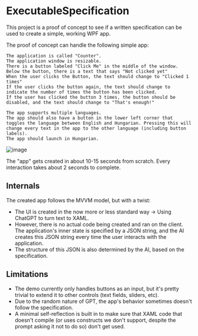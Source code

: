 # ExecutableSpecification

This project is a proof of concept to see if a written specification can be used to create a simple, working WPF app.

The proof of concept can handle the following simple app:

```
The application is called "Counter".
The application window is resizable.
There is a button labeled "Click Me" in the middle of the window.
Below the button, there is a text that says "Not clicked yet"
When the user clicks the Button, the text should change to "Clicked 1 times"
If the user clicks the button again, the text should change to indicate the number of times the button has been clicked.
If the user has clicked the button 3 times, the button should be disabled, and the text should change to "That's enough!"

The app supports multiple languages.
The app should also have a button in the lower left corner that toggles the language between English and Hungarian. Pressing this will change every text in the app to the other language (including button labels).
The app should launch in Hungarian.
```

![image](https://user-images.githubusercontent.com/1344888/231562619-39f78e62-732e-46fb-94d4-fe3387b964f7.png)


The "app" gets created in about 10-15 seconds from scratch. Every interaction takes about 2 seconds to complete. 

## Internals 

The created app follows the MVVM model, but with a twist:
- The UI is created in the now more or less standard way -> Using ChatGPT to turn text to XAML. 
- However, there is no actual code being created and ran on the client. The application's inner state is specified by a JSON string, and the AI creates this JSON string every time the user interacts with the application.
- The structure of this JSON is also determined by the AI, based on the specification.

## Limitations

- The demo currently only handles buttons as an input, but it's pretty trivial to extend it to other controls (text fields, sliders, etc).
- Due to the random nature of GPT, the app's behavior sometimes doesn't follow the specification. 
- A minimal self-reflection is built in to make sure that XAML code that doesn't compile (or uses constructs we don't support, despite the prompt asking it not to do so) don't get used.



